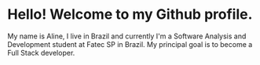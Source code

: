 # Hello! Welcome to my Github profile.

My name is Aline, I live in Brazil and currently I'm a Software Analysis and Development student at Fatec SP in Brazil.
My principal goal is to become a Full Stack developer.
